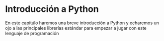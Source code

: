 # Introducción a Python

En este capitúlo haremos una breve introducción a Python y echaremos un ojo a las principales librerías estándar para empezar a jugar con este lenguaje de programación
